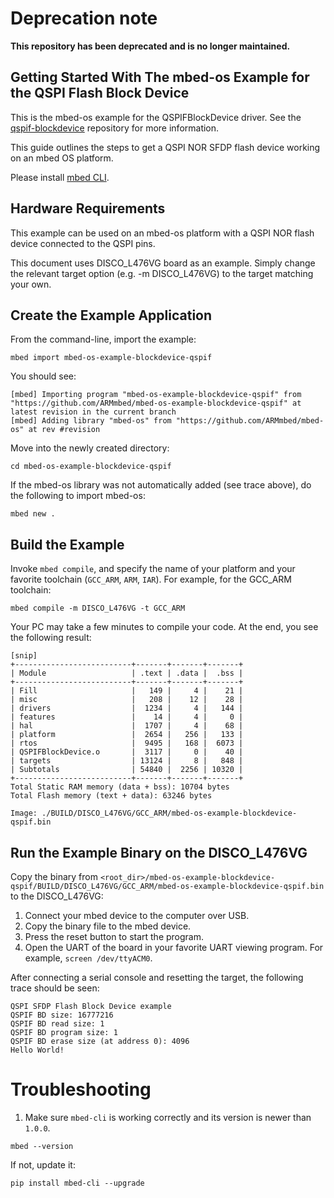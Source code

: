 # Deprecation note

**This repository has been deprecated and is no longer maintained.**


## Getting Started With The mbed-os Example for the QSPI Flash Block Device

This is the mbed-os example for the QSPIFBlockDevice driver.
See the [qspif-blockdevice](https://github.com/ARMmbed/qspif-blockdevice) repository for more information.

This guide outlines the steps to get a QSPI NOR SFDP flash device working on an mbed OS platform.

Please install [mbed CLI](https://github.com/ARMmbed/mbed-cli#installing-mbed-cli).

## Hardware Requirements

This example can be used on an mbed-os platform with a QSPI NOR flash device connected to the QSPI pins.

This document uses DISCO_L476VG board as an example. Simply change the relevant target option (e.g. -m DISCO_L476VG) to the target matching your own.

## Create the Example Application

From the command-line, import the example:

```
mbed import mbed-os-example-blockdevice-qspif
```

You should see:

	[mbed] Importing program "mbed-os-example-blockdevice-qspif" from "https://github.com/ARMmbed/mbed-os-example-blockdevice-qspif" at latest revision in the current branch
	[mbed] Adding library "mbed-os" from "https://github.com/ARMmbed/mbed-os" at rev #revision

Move into the newly created directory:

```
cd mbed-os-example-blockdevice-qspif
```

If the mbed-os library was not automatically added (see trace above), do the following to import mbed-os:

```
mbed new .
```


## Build the Example

Invoke `mbed compile`, and specify the name of your platform and your favorite toolchain (`GCC_ARM`, `ARM`, `IAR`). For example, for the GCC_ARM toolchain:

```
mbed compile -m DISCO_L476VG -t GCC_ARM
```

Your PC may take a few minutes to compile your code. At the end, you see the following result:

	[snip]
	+--------------------------+-------+-------+-------+
	| Module                   | .text | .data |  .bss |
	+--------------------------+-------+-------+-------+
	| Fill                     |   149 |     4 |    21 |
	| misc                     |   208 |    12 |    28 |
	| drivers                  |  1234 |     4 |   144 |
	| features                 |    14 |     4 |     0 |
	| hal                      |  1707 |     4 |    68 |
	| platform                 |  2654 |   256 |   133 |
	| rtos                     |  9495 |   168 |  6073 |
	| QSPIFBlockDevice.o       |  3117 |     0 |    40 |
	| targets                  | 13124 |     8 |   848 |
	| Subtotals                | 54840 |  2256 | 10320 |
	+--------------------------+-------+-------+-------+
	Total Static RAM memory (data + bss): 10704 bytes
	Total Flash memory (text + data): 63246 bytes

	Image: ./BUILD/DISCO_L476VG/GCC_ARM/mbed-os-example-blockdevice-qspif.bin


## <a name="run-the-example-binary-on-the-DISCO_L476VG"></a> Run the Example Binary on the DISCO_L476VG

Copy the binary from `<root_dir>/mbed-os-example-blockdevice-qspif/BUILD/DISCO_L476VG/GCC_ARM/mbed-os-example-blockdevice-qspif.bin` to the DISCO_L476VG:

1. Connect your mbed device to the computer over USB.
1. Copy the binary file to the mbed device.
1. Press the reset button to start the program.
1. Open the UART of the board in your favorite UART viewing program. For example, `screen /dev/ttyACM0`.

After connecting a serial console and resetting the target, the following trace should be seen:

	QSPI SFDP Flash Block Device example
	QSPIF BD size: 16777216
	QSPIF BD read size: 1
	QSPIF BD program size: 1
	QSPIF BD erase size (at address 0): 4096
	Hello World!

# Troubleshooting

1. Make sure `mbed-cli` is working correctly and its version is newer than `1.0.0`.

 ```
 mbed --version
 ```

 If not, update it:

 ```
 pip install mbed-cli --upgrade
 ```
